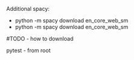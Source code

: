 Additional spacy:
*  python -m spacy download en_core_web_sm
* python -m spacy download en_core_web_sm

#TODO - how to download

pytest - from root 